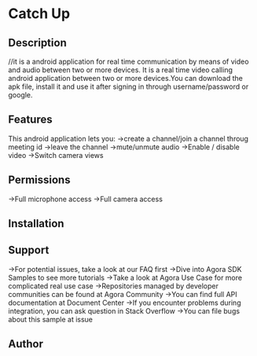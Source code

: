 # Catch Up

## Description

//it is a android application for real time communication by means of video and audio between two or more devices.
It is a real time video calling android application between two or more devices.You can download the apk file, install it and use it after signing in through username/password or google.

## Features

This android application lets you:
->create a channel/join a channel throug meeting id
->leave the channel
->mute/unmute audio
->Enable / disable video
->Switch camera views

## Permissions

->Full microphone access
->Full camera access

## Installation



## Support

->For potential issues, take a look at our FAQ first
->Dive into Agora SDK Samples to see more tutorials
->Take a look at Agora Use Case for more complicated real use case
->Repositories managed by developer communities can be found at Agora Community
->You can find full API documentation at Document Center
->If you encounter problems during integration, you can ask question in Stack Overflow
->You can file bugs about this sample at issue

## Author 

